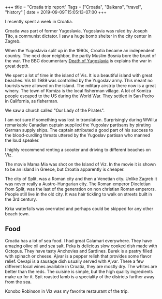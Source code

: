 +++
title = "Croatia trip report"
Tags = ["Croatia", "Balkans", "travel", "history" ]
date = 2019-09-09T15:05:13-07:00
+++

I recently spent a week in Croatia.


Croatia was part of former Yugoslavia. Yugoslavia was ruled by Joseph Tito, a
communist dictator. I saw a huge bomb shelter in the city center in Zagreb.


When the Yugoslavia split up in the 1990s, Croatia became an independent country.
The next door neighbor, the partly Muslim Bosnia bore the brunt of the war. The
BBC documentary [Death of Yugoslavia](https://www.youtube.com/watch?v=oODjsdLoSYo)
is explains the war in great depth.


We spent a lot of time in the island of Vis. It is a beautiful island with great
beaches. Vis till 1989 was controlled by
the Yugoslav army. This meant no tourists were allowed on the island. The military
airstrip there now is a great winery. The town of Komiza is the local fisherman
village. A lot of Komiza people escaped to the US during the World War.
They settled in San Pedro in California, as fisherman.


We saw a church called "Our Lady of the Pirates".


I am not sure if something was
lost in translation. Surprisingly during WWII,a remarkable Canadian captain supplied
the Yugoslav partisans by pirating German supply ships.  The captain attributed a
good part of his success to the blood-curdling threats uttered by the Yugoslav
partisan who manned the loud speaker.


I highly recommend renting a scooter and driving to different beaches on Viz.


The movie Mama Mia was shot on the Island of Viz. In the movie it is shown to be
an island in Greece, but Croatia apparently is cheaper.


The city of Split, was a Roman city and then a Venetian city. Unlike Zagreb
it was never really a Austro-Hungarian city. The Roman emperor Diocletian from Split, was
the last of the generation on non christian Roman emperors. People still live
in the old city. It was hair tickling to walk on streets built in the 3rd century.


Krka waterfalls was overrated and perhaps could be skipped for any other
beach town.


## Food

Croatia has a lot of sea food. I had great Calamari everywhere. They have
amazing olive oil and sea salt. Peka is delicious slow cooked dish made with Octopus.
They have tasty Anchovies and Sardines. Burek is a pastry filled with spinach
or cheese. Ajvar is a pepper relish that provides some flavor relief. Cevapi
is a sausage dish usually served with Ajvar. There a few different local wines
available in Croatia, they are mostly dry. The whites are better than the reds.
The cuisine is simple, but the high quality ingredients make up for it. Spit roasted lamb is
a speciality of the districts further away from the sea.


Konobo Robinson in Viz was my favorite restaurant of the trip.




